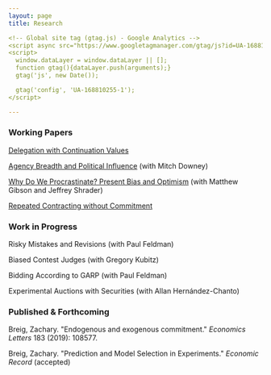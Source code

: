 ```yaml
---
layout: page
title: Research

<!-- Global site tag (gtag.js) - Google Analytics -->
<script async src="https://www.googletagmanager.com/gtag/js?id=UA-168810255-1"></script>
<script>
  window.dataLayer = window.dataLayer || [];
  function gtag(){dataLayer.push(arguments);}
  gtag('js', new Date());

  gtag('config', 'UA-168810255-1');
</script>

---
```





### Working Papers

[Delegation with Continuation Values](https://zacharybreig.com/papers/DCV.pdf)

[Agency Breadth and Political Influence](https://zacharybreig.com/papers/AgencyBreadth.pdf) (with Mitch Downey)

[Why Do We Procrastinate? Present Bias and Optimism](https://zacharybreig.com/papers/present_bias_and_optimism.pdf) (with Matthew Gibson and Jeffrey Shrader)

[Repeated Contracting without Commitment](https://zacharybreig.com/papers/RCwC.pdf)

### Work in Progress

Risky Mistakes and Revisions (with Paul Feldman)

Biased Contest Judges (with Gregory Kubitz)

Bidding According to GARP (with Paul Feldman)

Experimental Auctions with Securities (with Allan Hernández-Chanto)

### Published & Forthcoming

Breig, Zachary. "Endogenous and exogenous commitment." _Economics Letters_ 183 (2019): 108577.

Breig, Zachary. "Prediction and Model Selection in Experiments." _Economic Record_ (accepted)
